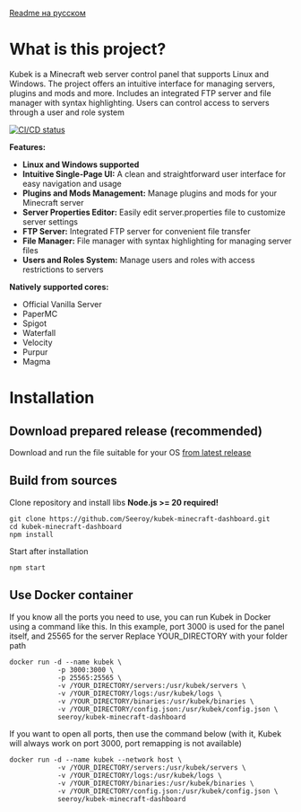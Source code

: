 [Readme на русском](README_RU.md)

# What is this project?
Kubek is a Minecraft web server control panel that supports Linux and Windows. The project offers an intuitive interface for managing servers, plugins and mods and more. Includes an integrated FTP server and file manager with syntax highlighting. Users can control access to servers through a user and role system

[![CI/CD status](https://github.com/Seeroy/kubek-minecraft-dashboard/actions/workflows/build.yml/badge.svg)](https://github.com/Seeroy/kubek-minecraft-dashboard/actions/workflows/build.yml)

**Features:**
- **Linux and Windows supported**
- **Intuitive Single-Page UI:** A clean and straightforward user interface for easy navigation and usage
- **Plugins and Mods Management:** Manage plugins and mods for your Minecraft server
- **Server Properties Editor:** Easily edit server.properties file to customize server settings
- **FTP Server:** Integrated FTP server for convenient file transfer
- **File Manager:** File manager with syntax highlighting for managing server files
- **Users and Roles System:** Manage users and roles with access restrictions to servers

**Natively supported cores:**
- Official Vanilla Server
- PaperMC
- Spigot
- Waterfall
- Velocity
- Purpur
- Magma

# Installation

## Download prepared release (recommended)

Download and run the file suitable for your OS [from latest release](https://github.com/Seeroy/kubek-minecraft-dashboard/releases/latest)

## Build from sources

Clone repository and install libs
**Node.js >= 20 required!**
```
git clone https://github.com/Seeroy/kubek-minecraft-dashboard.git
cd kubek-minecraft-dashboard
npm install
```

Start after installation
```
npm start
```

## Use Docker container

If you know all the ports you need to use, you can run Kubek in Docker using a command like this. In this example, port 3000 is used for the panel itself, and 25565 for the server
Replace YOUR_DIRECTORY with your folder path

```
docker run -d --name kubek \
			-p 3000:3000 \
			-p 25565:25565 \
			-v /YOUR_DIRECTORY/servers:/usr/kubek/servers \
			-v /YOUR_DIRECTORY/logs:/usr/kubek/logs \
			-v /YOUR_DIRECTORY/binaries:/usr/kubek/binaries \
			-v /YOUR_DIRECTORY/config.json:/usr/kubek/config.json \
			seeroy/kubek-minecraft-dashboard
```

If you want to open all ports, then use the command below (with it, Kubek will always work on port 3000, port remapping is not available)
```
docker run -d --name kubek --network host \
			-v /YOUR_DIRECTORY/servers:/usr/kubek/servers \
			-v /YOUR_DIRECTORY/logs:/usr/kubek/logs \
			-v /YOUR_DIRECTORY/binaries:/usr/kubek/binaries \
			-v /YOUR_DIRECTORY/config.json:/usr/kubek/config.json \
			seeroy/kubek-minecraft-dashboard
```